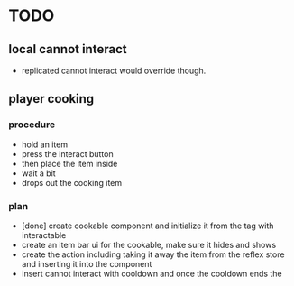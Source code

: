 # TODO

## local cannot interact
- replicated cannot interact would override though.

## player cooking

### procedure
- hold an item
- press the interact button
- then place the item inside
- wait a bit
- drops out the cooking item


### plan

- [done] create cookable component and initialize it from the tag with interactable
- create an item bar ui for the cookable, make sure it hides and shows
- create the action including taking it away the item from the reflex store and inserting it into the component
- insert cannot interact with cooldown and once the cooldown ends the 